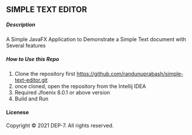 ## **SIMPLE TEXT EDITOR**

##### **Description**

A Simple JavaFX Application to Demonstrate a Simple Text document with Several features

##### **How to Use this Repo**
1. Clone the repository first
   https://github.com/randunuprabash/simple-text-editor.git
2. once cloned, open the repository from the Intellij IDEA
3. Required Jfoenix 8.0.1 or above version
4. Build and Run

#### Licenese

Copyright © 2021 DEP-7. All rights reserved.







